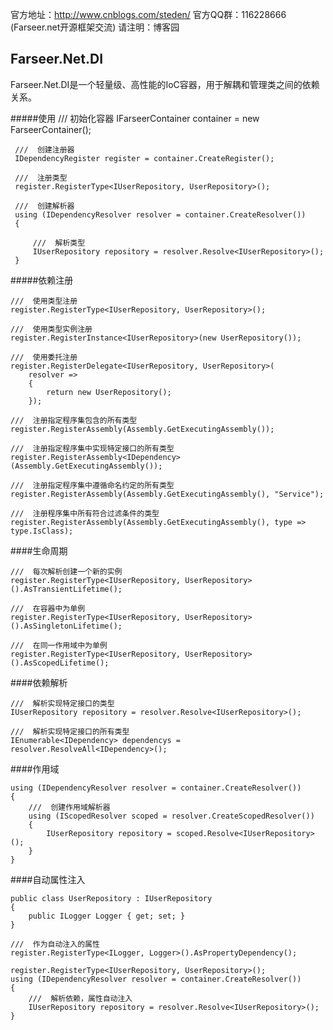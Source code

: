 官方地址：http://www.cnblogs.com/steden/
官方QQ群：116228666 (Farseer.net开源框架交流) 请注明：博客园

Farseer.Net.DI
-
Farseer.Net.DI是一个轻量级、高性能的IoC容器，用于解耦和管理类之间的依赖关系。

#####使用
     /// 初始化容器
     IFarseerContainer container = new FarseerContainer();
     
     ///  创建注册器
     IDependencyRegister register = container.CreateRegister();
     
     ///  注册类型
     register.RegisterType<IUserRepository, UserRepository>();
     
     ///  创建解析器
     using (IDependencyResolver resolver = container.CreateResolver())
     {
     
         ///  解析类型
         IUserRepository repository = resolver.Resolve<IUserRepository>();
     }

#####依赖注册

    ///  使用类型注册
    register.RegisterType<IUserRepository, UserRepository>();
    
    ///  使用类型实例注册
    register.RegisterInstance<IUserRepository>(new UserRepository());
    
    ///  使用委托注册
    register.RegisterDelegate<IUserRepository, UserRepository>(
        resolver =>
        {
            return new UserRepository();
        });
        
    ///  注册指定程序集包含的所有类型
    register.RegisterAssembly(Assembly.GetExecutingAssembly());
    
    ///  注册指定程序集中实现特定接口的所有类型
    register.RegisterAssembly<IDependency>(Assembly.GetExecutingAssembly());
    
    ///  注册指定程序集中遵循命名约定的所有类型
    register.RegisterAssembly(Assembly.GetExecutingAssembly(), "Service");
    
    ///  注册程序集中所有符合过滤条件的类型
    register.RegisterAssembly(Assembly.GetExecutingAssembly(), type => type.IsClass);
    
####生命周期

    ///  每次解析创建一个新的实例
    register.RegisterType<IUserRepository, UserRepository>().AsTransientLifetime();

    ///  在容器中为单例
    register.RegisterType<IUserRepository, UserRepository>().AsSingletonLifetime();

    ///  在同一作用域中为单例
    register.RegisterType<IUserRepository, UserRepository>().AsScopedLifetime();
    
####依赖解析

    ///  解析实现特定接口的类型
    IUserRepository repository = resolver.Resolve<IUserRepository>();

    ///  解析实现特定接口的所有类型
    IEnumerable<IDependency> dependencys = resolver.ResolveAll<IDependency>();
    
####作用域

    using (IDependencyResolver resolver = container.CreateResolver())
    {
        ///  创建作用域解析器
        using (IScopedResolver scoped = resolver.CreateScopedResolver())
        {
            IUserRepository repository = scoped.Resolve<IUserRepository>();
        }
    }

####自动属性注入

    public class UserRepository : IUserRepository
    {
        public ILogger Logger { get; set; }
    }
    
    ///  作为自动注入的属性
    register.RegisterType<ILogger, Logger>().AsPropertyDependency();
    
    register.RegisterType<IUserRepository, UserRepository>();
    using (IDependencyResolver resolver = container.CreateResolver())
    {
        ///  解析依赖，属性自动注入
        IUserRepository repository = resolver.Resolve<IUserRepository>();
    }
    
    
